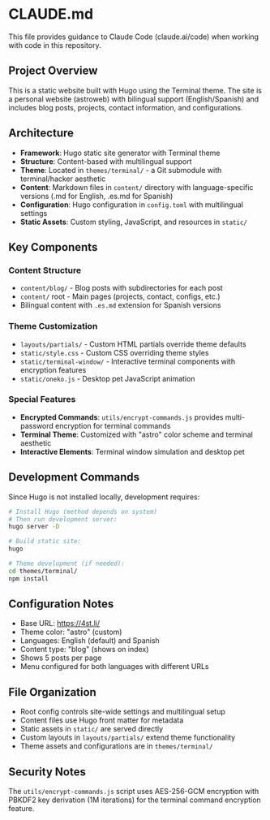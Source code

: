 # CLAUDE.md

This file provides guidance to Claude Code (claude.ai/code) when working with code in this repository.

## Project Overview

This is a static website built with Hugo using the Terminal theme. The site is a personal website (astroweb) with bilingual support (English/Spanish) and includes blog posts, projects, contact information, and configurations.

## Architecture

- **Framework**: Hugo static site generator with Terminal theme
- **Structure**: Content-based with multilingual support
- **Theme**: Located in `themes/terminal/` - a Git submodule with terminal/hacker aesthetic
- **Content**: Markdown files in `content/` directory with language-specific versions (.md for English, .es.md for Spanish)
- **Configuration**: Hugo configuration in `config.toml` with multilingual settings
- **Static Assets**: Custom styling, JavaScript, and resources in `static/`

## Key Components

### Content Structure
- `content/blog/` - Blog posts with subdirectories for each post
- `content/` root - Main pages (projects, contact, configs, etc.)
- Bilingual content with `.es.md` extension for Spanish versions

### Theme Customization
- `layouts/partials/` - Custom HTML partials override theme defaults
- `static/style.css` - Custom CSS overriding theme styles
- `static/terminal-window/` - Interactive terminal components with encryption features
- `static/oneko.js` - Desktop pet JavaScript animation

### Special Features
- **Encrypted Commands**: `utils/encrypt-commands.js` provides multi-password encryption for terminal commands
- **Terminal Theme**: Customized with "astro" color scheme and terminal aesthetic
- **Interactive Elements**: Terminal window simulation and desktop pet

## Development Commands

Since Hugo is not installed locally, development requires:

```bash
# Install Hugo (method depends on system)
# Then run development server:
hugo server -D

# Build static site:
hugo

# Theme development (if needed):
cd themes/terminal/
npm install
```

## Configuration Notes

- Base URL: https://4st.li/
- Theme color: "astro" (custom)
- Languages: English (default) and Spanish
- Content type: "blog" (shows on index)
- Shows 5 posts per page
- Menu configured for both languages with different URLs

## File Organization

- Root config controls site-wide settings and multilingual setup
- Content files use Hugo front matter for metadata
- Static assets in `static/` are served directly
- Custom layouts in `layouts/partials/` extend theme functionality
- Theme assets and configurations are in `themes/terminal/`

## Security Notes

The `utils/encrypt-commands.js` script uses AES-256-GCM encryption with PBKDF2 key derivation (1M iterations) for the terminal command encryption feature.